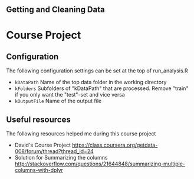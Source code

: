 ## Getting and Cleaning Data
# Course Project

## Configuration
The following configuration settings can be set at the top of run_analysis.R

* `kDataPath` Name of the top data folder in the working directory
* `kFolders` Subfolders of "kDataPath" that are processed. Remove "train" if you only want the "test"-set and vice versa
* `kOutputFile` Name of the output file

## Useful resources
The following resources helped me during this course project
* David's Course Project https://class.coursera.org/getdata-008/forum/thread?thread_id=24
* Solution for Summarizing the columns http://stackoverflow.com/questions/21644848/summarizing-multiple-columns-with-dplyr
